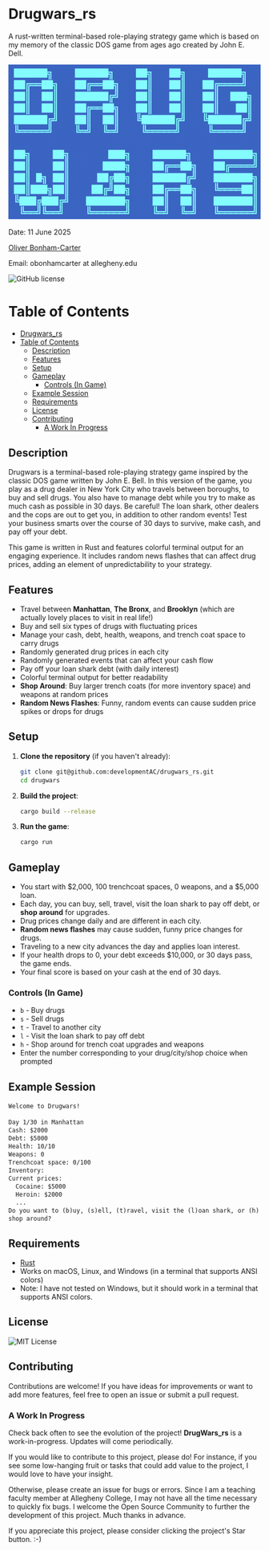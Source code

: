 # Drugwars_rs

A rust-written terminal-based role-playing strategy game which is based on my memory of the classic DOS game from ages ago created by John E. Dell.

![logo](graphics/drugwars_logo.png)

Date: 11 June 2025

[Oliver Bonham-Carter](https://www.oliverbonhamcarter.com/)

Email: obonhamcarter at allegheny.edu

![GitHub license](https://img.shields.io/bower/l/bootstrap)

# Table of Contents
- [Drugwars\_rs](#drugwars_rs)
- [Table of Contents](#table-of-contents)
  - [Description](#description)
  - [Features](#features)
  - [Setup](#setup)
  - [Gameplay](#gameplay)
    - [Controls (In Game)](#controls-in-game)
  - [Example Session](#example-session)
  - [Requirements](#requirements)
  - [License](#license)
  - [Contributing](#contributing)
    - [A Work In Progress](#a-work-in-progress)


## Description

Drugwars is a terminal-based role-playing strategy game inspired by the classic DOS game written by John E. Bell. In this version of the game, you play as a drug dealer in New York City who travels between boroughs, to buy and sell drugs. You also have to manage debt while you try to make as much cash as possible in 30 days. Be careful! The loan shark, other dealers and the cops are out to get you, in addition to other random events! Test your business smarts over the course of 30 days to survive, make cash, and pay off your debt. 

This game is written in Rust and features colorful terminal output for an engaging experience. It includes random news flashes that can affect drug prices, adding an element of unpredictability to your strategy.

## Features

- Travel between **Manhattan**, **The Bronx**, and **Brooklyn** (which are actually lovely places to visit in real life!)
- Buy and sell six types of drugs with fluctuating prices
- Manage your cash, debt, health, weapons, and trench coat space to carry drugs
- Randomly generated drug prices in each city
- Randomly generated events that can affect your cash flow
- Pay off your loan shark debt (with daily interest)
- Colorful terminal output for better readability
- **Shop Around**: Buy larger trench coats (for more inventory space) and weapons at random prices
- **Random News Flashes**: Funny, random events can cause sudden price spikes or drops for drugs

## Setup

1. **Clone the repository** (if you haven't already):

   ```zsh
   git clone git@github.com:developmentAC/drugwars_rs.git
   cd drugwars
   ```

2. **Build the project**:

   ```zsh
   cargo build --release
   ```

3. **Run the game**:

   ```zsh
   cargo run
   ```

## Gameplay

- You start with $2,000, 100 trenchcoat spaces, 0 weapons, and a $5,000 loan.
- Each day, you can buy, sell, travel, visit the loan shark to pay off debt, or **shop around** for upgrades.
- Drug prices change daily and are different in each city.
- **Random news flashes** may cause sudden, funny price changes for drugs.
- Traveling to a new city advances the day and applies loan interest.
- If your health drops to 0, your debt exceeds $10,000, or 30 days pass, the game ends.
- Your final score is based on your cash at the end of 30 days.

### Controls (In Game)

- `b` - Buy drugs
- `s` - Sell drugs
- `t` - Travel to another city
- `l` - Visit the loan shark to pay off debt
- `h` - Shop around for trench coat upgrades and weapons
- Enter the number corresponding to your drug/city/shop choice when prompted

## Example Session

```text
Welcome to Drugwars!

Day 1/30 in Manhattan
Cash: $2000
Debt: $5000
Health: 10/10
Weapons: 0
Trenchcoat space: 0/100
Inventory:
Current prices:
  Cocaine: $5000
  Heroin: $2000
  ...
Do you want to (b)uy, (s)ell, (t)ravel, visit the (l)oan shark, or (h) shop around?
```

## Requirements

- [Rust](https://www.rust-lang.org/tools/install)
- Works on macOS, Linux, and Windows (in a terminal that supports ANSI colors)
 - Note: I have not tested on Windows, but it should work in a terminal that supports ANSI colors.

## License

![MIT License](https://img.shields.io/bower/l/bootstrap)

## Contributing

Contributions are welcome! If you have ideas for improvements or want to add more features, feel free to open an issue or submit a pull request.

### A Work In Progress

Check back often to see the evolution of the project! **DrugWars_rs** is a work-in-progress. Updates will come periodically.

If you would like to contribute to this project, please do! For instance, if you see some low-hanging fruit or tasks that could add value to the project, I would love to have your insight.

Otherwise, please create an issue for bugs or errors. Since I am a teaching faculty member at Allegheny College, I may not have all the time necessary to quickly fix bugs. I welcome the Open Source Community to further the development of this project. Much thanks in advance.

If you appreciate this project, please consider clicking the project's Star button. :-)

